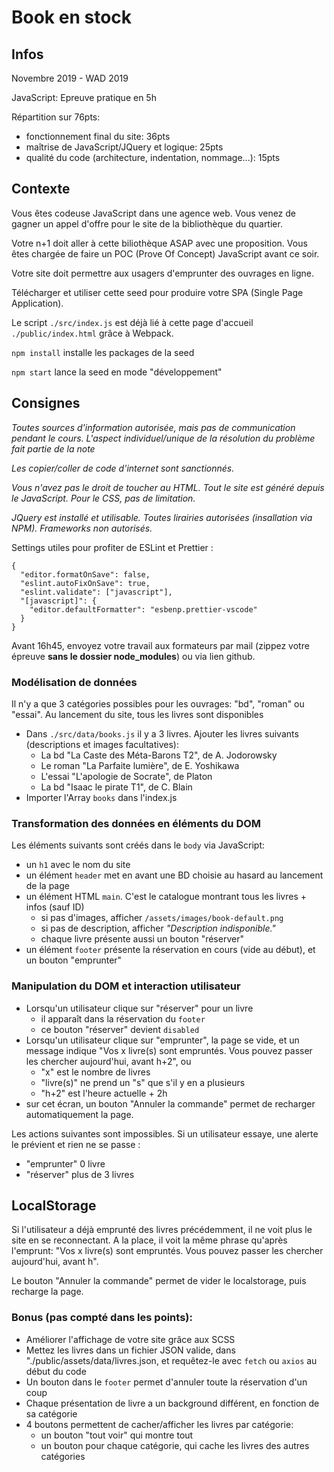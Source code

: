 # Book en stock

## Infos
Novembre 2019 - WAD 2019

JavaScript: Epreuve pratique en 5h

Répartition sur 76pts:
- fonctionnement final du site: 36pts
- maîtrise de JavaScript/JQuery et logique: 25pts
- qualité du code (architecture, indentation, nommage...): 15pts

## Contexte
Vous êtes codeuse JavaScript dans une agence web. Vous venez de gagner un appel d'offre pour le site de la bibliothèque du quartier.

Votre n+1 doit aller à cette biliothèque ASAP avec une proposition. Vous êtes chargée de faire un POC (Prove Of Concept) JavaScript avant ce soir.

Votre site doit permettre aux usagers d'emprunter des ouvrages en ligne.

Télécharger et utiliser cette seed pour produire votre SPA (Single Page Application).

Le script `./src/index.js` est déjà lié à cette page d'accueil `./public/index.html` grâce à Webpack.

`npm install` installe les packages de la seed

`npm start` lance la seed en mode "développement"

## Consignes
*Toutes sources d'information autorisée, mais pas de communication pendant le cours. L'aspect individuel/unique de la résolution du problème fait partie de la note*

*Les copier/coller de code d'internet sont sanctionnés.*

*Vous n'avez pas le droit de toucher au HTML. Tout le site est généré depuis le JavaScript. Pour le CSS, pas de limitation.*

*JQuery est installé et utilisable. Toutes lirairies autorisées (insallation via NPM). Frameworks non autorisés.*

Settings utiles pour profiter de ESLint et Prettier :
```
{
  "editor.formatOnSave": false,
  "eslint.autoFixOnSave": true,
  "eslint.validate": ["javascript"],
  "[javascript]": {
    "editor.defaultFormatter": "esbenp.prettier-vscode"
  }
}
```

Avant 16h45, envoyez votre travail aux formateurs par mail (zippez votre épreuve **sans le dossier node_modules**) ou via lien github.

### Modélisation de données
Il n'y a que 3 catégories possibles pour les ouvrages: "bd", "roman" ou "essai". Au lancement du site, tous les livres sont disponibles
- Dans `./src/data/books.js` il y a 3 livres. Ajouter les livres suivants (descriptions et images facultatives):
    - La bd "La Caste des Méta-Barons T2", de A. Jodorowsky
    - Le roman "La Parfaite lumière", de E. Yoshikawa
    - L'essai "L'apologie de Socrate", de Platon
    - La bd "Isaac le pirate T1", de C. Blain
- Importer l'Array `books` dans l'index.js

### Transformation des données en éléments du DOM
Les éléments suivants sont créés dans le `body` via JavaScript:
- un `h1` avec le nom du site
- un élément `header` met en avant une BD choisie au hasard au lancement de la page
- un élément HTML `main`. C'est le catalogue montrant tous les livres + infos (sauf ID)
    - si pas d'images, afficher `/assets/images/book-default.png`
    - si pas de description, afficher *"Description indisponible."*
    - chaque livre présente aussi un bouton "réserver"
- un élément `footer` présente la réservation en cours (vide au début), et un bouton "emprunter"

### Manipulation du DOM et interaction utilisateur
- Lorsqu'un utilisateur clique sur "réserver" pour un livre
    - il apparaît dans la réservation du `footer`
    - ce bouton "réserver" devient `disabled`
- Lorsqu'un utilisateur clique sur "emprunter", la page se vide, et un message indique "Vos x livre(s) sont empruntés. Vous pouvez passer les chercher aujourd'hui, avant h+2", ou
    - "x" est le nombre de livres
    - "livre(s)" ne prend un "s" que s'il y en a plusieurs
    - "h+2" est l'heure actuelle + 2h
- sur cet écran, un bouton "Annuler la commande" permet de  recharger automatiquement la page.

Les actions suivantes sont impossibles. Si un utilisateur essaye, une alerte le prévient et rien ne se passe :
- "emprunter" 0 livre 
- "réserver" plus de 3 livres

## LocalStorage
Si l'utilisateur a déjà emprunté des livres précédemment, il ne voit plus le site en se reconnectant. A la place, il voit la même phrase qu'après l'emprunt: "Vos x livre(s) sont empruntés. Vous pouvez passer les chercher aujourd'hui, avant h".

Le bouton "Annuler la commande" permet de vider le localstorage, puis recharge la page.


### Bonus (pas compté dans les points):
- Améliorer l'affichage de votre site grâce aux SCSS
- Mettez les livres dans un fichier JSON valide, dans "./public/assets/data/livres.json, et requêtez-le avec `fetch` ou `axios` au début du code
- Un bouton dans le `footer` permet d'annuler toute la réservation d'un coup
- Chaque présentation de livre a un background différent, en fonction de sa catégorie
- 4 boutons permettent de cacher/afficher les livres par catégorie:
    - un bouton "tout voir" qui montre tout
    - un bouton pour chaque catégorie, qui cache les livres des autres catégories
